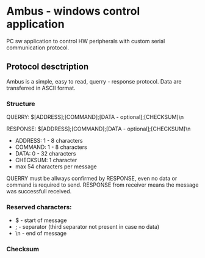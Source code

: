 # Ambus - windows control application
PC sw application to control HW peripherals with custom serial communication protocol.

## Protocol desctription
Ambus is a simple, easy to read, querry - response protocol. Data are transferred in ASCII format.

### Structure
QUERRY: $[ADDRESS];[COMMAND];[DATA - optional];[CHECKSUM]\n

RESPONSE: $[ADDRESS];[COMMAND];[DATA - optional];[CHECKSUM]\n

- ADDRESS:  1 - 8 characters
- COMMAND:  1 - 8 characters
- DATA:     0 - 32 characters
- CHECKSUM: 1 character
- max 54 characters per message

QUERRY must be allways confirmed by RESPONSE, even no data or command is required to send. RESPONSE from receiver means the message was successfull received.

### Reserved characters:
- $ - start of message
- ; - separator (third separator not present in case no data)
- \n - end of message

### Checksum
